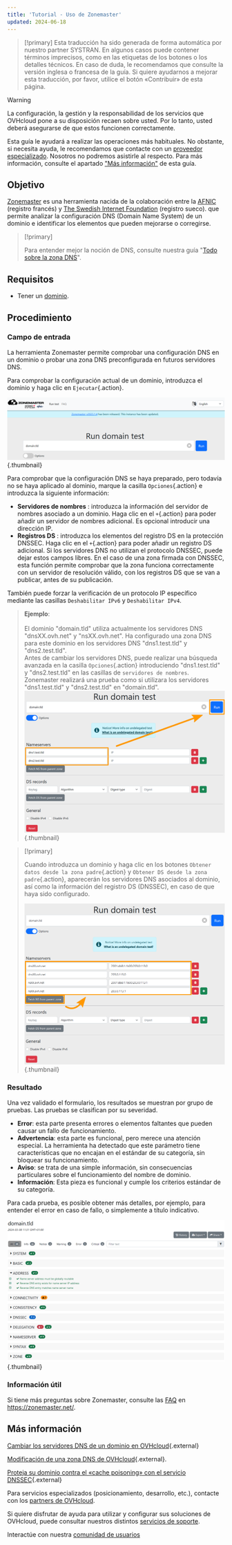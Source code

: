 ```yaml
---
title: 'Tutorial - Uso de Zonemaster'
updated: 2024-06-18
---
```


> [!primary]
> Esta traducción ha sido generada de forma automática por nuestro partner SYSTRAN. En algunos casos puede contener términos imprecisos, como en las etiquetas de los botones o los detalles técnicos. En caso de duda, le recomendamos que consulte la versión inglesa o francesa de la guía. Si quiere ayudarnos a mejorar esta traducción, por favor, utilice el botón «Contribuir» de esta página.
>

> [!warning]
>
> La configuración, la gestión y la responsabilidad de los servicios que OVHcloud pone a su disposición recaen sobre usted. Por lo tanto, usted deberá asegurarse de que estos funcionen correctamente.
> 
> Esta guía le ayudará a realizar las operaciones más habituales. No obstante, si necesita ayuda, le recomendamos que contacte con un [proveedor especializado](/links/partner). Nosotros no podremos asistirle al respecto. Para más información, consulte el apartado ["Más información"](#go-further) de esta guía.
> 

## Objetivo

[Zonemaster](https://zonemaster.net/en/run-test) es una herramienta nacida de la colaboración entre la [AFNIC](https://www.afnic.fr/en/) (registro francés) y [The Swedish Internet Foundation](https://internetstiftelsen.se/en/) (registro sueco). que permite analizar la configuración DNS (Domain Name System) de un dominio e identificar los elementos que pueden mejorarse o corregirse.

> [!primary]
>
> Para entender mejor la noción de DNS, consulte nuestra guía "[Todo sobre la zona DNS](/pages/web_cloud/domains/dns_zone_general_information)".

## Requisitos

- Tener un [dominio](/links/web/domains).

## Procedimiento

### Campo de entrada

La herramienta Zonemaster permite comprobar una configuración DNS en un dominio o probar una zona DNS preconfigurada en futuros servidores DNS.

Para comprobar la configuración actual de un dominio, introduzca el dominio y haga clic en `Ejecutar`{.action}.

![Captura de pantalla del formulario de Zonemaster. El dominio "domain.tld" se ha introducido y está listo para ser probado.](/pages/assets/screens/other/web-tools/zonemaster/run-domain-test.png){.thumbnail}

Para comprobar que la configuración DNS se haya preparado, pero todavía no se haya aplicado al dominio, marque la casilla `Opciones`{.action} e introduzca la siguiente información:

- **Servidores de nombres** : introduzca la información del servidor de nombres asociado a un dominio. Haga clic en el `+`{.action} para poder añadir un servidor de nombres adicional. Es opcional introducir una dirección IP.
- **Registros DS** : introduzca los elementos del registro DS en la protección DNSSEC. Haga clic en el `+`{.action} para poder añadir un registro DS adicional. Si los servidores DNS no utilizan el protocolo DNSSEC, puede dejar estos campos libres. En el caso de una zona firmada con DNSSEC, esta función permite comprobar que la zona funciona correctamente con un servidor de resolución válido, con los registros DS que se van a publicar, antes de su publicación.

También puede forzar la verificación de un protocolo IP específico mediante las casillas `Deshabilitar IPv6` y `Deshabilitar IPv4`.

> **Ejemplo**:<br><br> El dominio "domain.tld" utiliza actualmente los servidores DNS "dnsXX.ovh.net" y "nsXX.ovh.net". 
> Ha configurado una zona DNS para este dominio en los servidores DNS "dns1.test.tld" y "dns2.test.tld". <br>
> Antes de cambiar los servidores DNS, puede realizar una búsqueda avanzada en la casilla `Opciones`{.action} introduciendo "dns1.test.tld" y "dns2.test.tld" en las casillas de `servidores de nombres`.<br>
> Zonemaster realizará una prueba como si utilizara los servidores "dns1.test.tld" y "dns2.test.tld" en "domain.tld".<br>
> ![Captura de pantalla de las opciones avanzadas del formulario de Zonemaster. Los dos servidores de nombres "dns1.test.tld" y "dns2.test.tld" se han introducido en la sección "Servidores de nombres" del formulario.](/pages/assets/screens/other/web-tools/zonemaster/run-domain-test-nameservers-option.png){.thumbnail}

> [!primary]
>
> Cuando introduzca un dominio y haga clic en los botones `Obtener datos desde la zona padre`{.action} y `Obtener DS desde la zona padre`{.action}, aparecerán los servidores DNS asociados al dominio, así como la información del registro DS (DNSSEC), en caso de que haya sido configurado.
>
> ![Captura de pantalla de la página de resultados de Zonemaster para el dominio "domain.tld". Se desarrolla la sección "Direcciones".](/pages/assets/screens/other/web-tools/zonemaster/fetch-ns-from-parent-zone.png){.thumbnail}

### Resultado

Una vez validado el formulario, los resultados se muestran por grupo de pruebas. Las pruebas se clasifican por su severidad.

- **Error**: esta parte presenta errores o elementos faltantes que pueden causar un fallo de funcionamiento.
- **Advertencia**: esta parte es funcional, pero merece una atención especial. La herramienta ha detectado que este parámetro tiene características que no encajan en el estándar de su categoría, sin bloquear su funcionamiento.
- **Aviso**:  se trata de una simple información, sin consecuencias particulares sobre el funcionamiento del nombre de dominio.
- **Información**: Esta pieza es funcional y cumple los criterios estándar de su categoría.

Para cada prueba, es posible obtener más detalles, por ejemplo, para entender el error en caso de fallo, o simplemente a título indicativo.

![Captura de pantalla de la página de resultados de Zonemaster para el dominio "domain.tld". La sección "Address" se expande.](/pages/assets/screens/other/web-tools/zonemaster/domain-analysis.png){.thumbnail}

### Información útil

Si tiene más preguntas sobre Zonemaster, consulte las [FAQ](https://zonemaster.net/es/faq) en <https://zonemaster.net/>.

## Más información <a name="go-further"></a>

[Cambiar los servidores DNS de un dominio en OVHcloud](/pages/web_cloud/domains/dns_server_general_information){.external}

[Modificación de una zona DNS de OVHcloud](/pages/web_cloud/domains/dns_zone_edit){.external}.

[Proteja su dominio contra el «cache poisoning» con el servicio DNSSEC](/pages/web_cloud/domains/dns_dnssec){.external}

Para servicios especializados (posicionamiento, desarrollo, etc.), contacte con los [partners de OVHcloud](/links/partner).

Si quiere disfrutar de ayuda para utilizar y configurar sus soluciones de OVHcloud, puede consultar nuestros distintos [servicios de soporte](/links/support).

Interactúe con nuestra [comunidad de usuarios](/links/community)